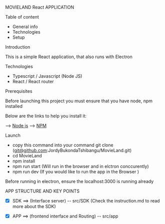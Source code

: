 MOVIELAND React APPLICATION

Table of content 

* General info
* Technologies
* Setup



Introduction 

This is a simple React application, that also runs with Electron

Technologies

* Typescript / Javascript (Node JS)
* React / React router



Prerequisites

Before launching this project you must ensure that you have node, npm installed

Below are the links to help you install it:

—> [Node js](https://nodejs.org/en/download)
—> [NPM]([https://nodejs.org/en/download](https://docs.npmjs.com/downloading-and-installing-node-js-and-npm))



Launch

* copy this command into your command git clone (git@github.com:JordyBukondaTshibangu/MovieLand.git)
* cd MovieLand
* npm install 
* npm run start (Will run in the browser and in elctron conccurently)
* npm run dev (If you would like to run the app in the Browser )

Before running in electron, ensure the localhost:3000 is running already



APP STRUCTURE AND KEY POINTS


- [x] SDK ==> (Interface server) -- src/SDK  (Check the instruction.md to read more about the SDK)
- [x] APP ==> (frontend interface and Routing) -- src/app
	


